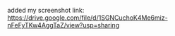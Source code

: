added my screenshot link: https://drive.google.com/file/d/1SGNCuchoK4Me6miz-nFeFyTKw4AggTaZ/view?usp=sharing
